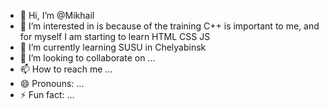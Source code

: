 - 👋 Hi, I’m @Mikhail
- 👀 I’m interested in is because of the training C++ is important to me, and for myself I am starting to learn HTML CSS JS
- 🌱 I’m currently learning SUSU in Chelyabinsk
- 💞️ I’m looking to collaborate on ...
- 📫 How to reach me ...
- 😄 Pronouns: ...
- ⚡ Fun fact: ...

<!---
Mikhail023/Mikhail023 is a ✨ special ✨ repository because its `README.md` (this file) appears on your GitHub profile.
You can click the Preview link to take a look at your changes.
--->
